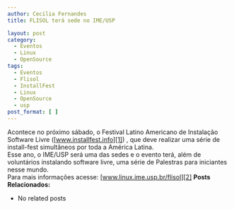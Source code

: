 ```yaml
---
author: Cecilia Fernandes
title: FLISOL terá sede no IME/USP

layout: post
category:
  - Eventos
  - Linux
  - OpenSource
tags:
  - Eventos
  - Flisol
  - InstallFest
  - Linux
  - OpenSource
  - usp
post_format: [ ]
---
```

Acontece no próximo sábado, o Festival Latino Americano de Instalação Software Livre ([www.installfest.info][1]) , que deve realizar uma série de install-fest simultâneos por toda a América Latina.  
Esse ano, o IME/USP será uma das sedes e o evento terá, além de voluntários instalando software livre, uma série de Palestras para iniciantes nesse mundo.  
Para mais informações acesse: [www.linux.ime.usp.br/flisol][2] 
**Posts Relacionados:** 
*   No related posts












 [1]: http://www.installfest.info/
 [2]: http://www.linux.ime.usp.br/flisol





